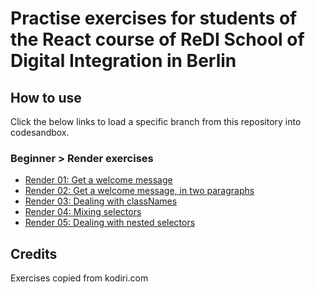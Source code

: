 # Practise exercises for students of the React course of ReDI School of Digital Integration in Berlin

## How to use

Click the below links to load a specific branch from this repository into codesandbox.

### Beginner > Render exercises

- [Render 01: Get a welcome message](https://codesandbox.io/s/github/ReDI-School/react-berlin-2019-fall-codesandbox-exercises/tree/kodiri/beginner/render/01)
- [Render 02: Get a welcome message, in two paragraphs](https://codesandbox.io/s/github/ReDI-School/react-berlin-2019-fall-codesandbox-exercises/tree/kodiri/beginner/render/02)
- [Render 03: Dealing with classNames](https://codesandbox.io/s/github/ReDI-School/react-berlin-2019-fall-codesandbox-exercises/tree/kodiri/beginner/render/03)
- [Render 04: Mixing selectors](https://codesandbox.io/s/github/ReDI-School/react-berlin-2019-fall-codesandbox-exercises/tree/kodiri/beginner/render/04)
- [Render 05: Dealing with nested selectors](https://codesandbox.io/s/github/ReDI-School/react-berlin-2019-fall-codesandbox-exercises/tree/kodiri/beginner/render/05)

## Credits

Exercises copied from kodiri.com
